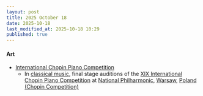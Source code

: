 ```yaml
---
layout: post
title: 2025 October 18
date: 2025-10-18
last_modified_at: 2025-10-18 10:29
published: true
---
```



#### Art

* [International Chopin Piano Competition](https://en.wikipedia.org/wiki/International_Chopin_Piano_Competition "International Chopin Piano Competition")
  * In [classical music](https://en.wikipedia.org/wiki/Classical_music "Classical music"), final stage auditions of the [XIX International Chopin Piano Competition](https://en.wikipedia.org/wiki/XIX_International_Chopin_Piano_Competition "XIX International Chopin Piano Competition") at [National Philharmonic](https://en.wikipedia.org/wiki/National_Philharmonic%2C_Warsaw "National Philharmonic, Warsaw"), [Warsaw](https://en.wikipedia.org/wiki/Warsaw "Warsaw"), [Poland](https://en.wikipedia.org/wiki/Poland "Poland") [(Chopin Competition)](https://www.chopincompetition.pl/en/newsroom/schedule-of-final-auditions?id=117&type=news)
